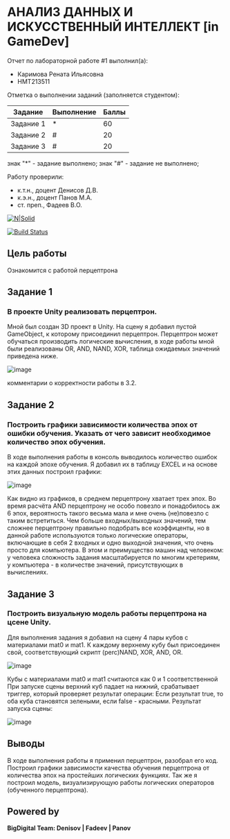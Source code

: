 # АНАЛИЗ ДАННЫХ И ИСКУССТВЕННЫЙ ИНТЕЛЛЕКТ [in GameDev]
Отчет по лабораторной работе #1 выполнил(а):
- Каримова Рената Ильясовна
- НМТ213511

Отметка о выполнении заданий (заполняется студентом):

| Задание | Выполнение | Баллы |
| ------ | ------ | ------ |
| Задание 1 | * | 60 |
| Задание 2 | # | 20 |
| Задание 3 | # | 20 |

знак "*" - задание выполнено; знак "#" - задание не выполнено;

Работу проверили:
- к.т.н., доцент Денисов Д.В.
- к.э.н., доцент Панов М.А.
- ст. преп., Фадеев В.О.

[![N|Solid](https://cldup.com/dTxpPi9lDf.thumb.png)](https://nodesource.com/products/nsolid)

[![Build Status](https://travis-ci.org/joemccann/dillinger.svg?branch=master)](https://travis-ci.org/joemccann/dillinger)

## Цель работы
Ознакомится с работой перцептрона

## Задание 1
### В проекте Unity реализовать перцептрон.
Мной был создан 3D проект в Unity. На сцену я добавил пустой GameObject, к которому присоединил перцептрон.
Перцептрон может обучаться производить логические вычисления, в ходе работы мной были реализованы OR, AND, NAND, XOR, таблица ожидаемых значений приведена ниже.

![image](https://user-images.githubusercontent.com/113617617/202649861-1481ddb0-b847-4204-a66e-94d622690dc0.png)

комментарии о корректности работы в З.2.
## Задание 2
### Построить графики зависимости количества эпох от ошибки обучения. Указать от чего зависит необходимое количество эпох обучения.

В ходе выполнения работы в консоль выводилось количество ошибок на каждой эпохе обучения. Я добавил их в таблицу EXCEL и на основе этих данных построил графики:

![image](https://user-images.githubusercontent.com/113617617/202650523-8fad9b7f-1113-4a79-86dc-da335bd51619.png)

Как видно из графиков, в среднем перцептрону хватает трех эпох. Во время расчёта AND перцептрону не особо повезло и понадобилось аж 6 эпох, вероятность такого весьма мала и мне очень (не)повезло с таким встретиться.
Чем больше входных/выходных значений, тем сложнее перцептрону правильно подобрать все коэффиценты, но в данной работе используются только логические операторы, включающие в себя 2 входных и одно выходной значения, что очень просто для компьютера.
В этом и преимущество машин над человеком: у человека сложность задания масштабируется по многим кретериям, у компьютера - в количестве значений, присутствующих в вычислениях.

## Задание 3
### Построить визуальную модель работы перцептрона на цсене Unity.
Для выполнения задания я добавил на сцену 4 пары кубов с материалами mat0 и mat1.
К каждому верхнему кубу был присоединен свой, соответствующий скрипт (perc)NAND, XOR, AND, OR.

![image](https://user-images.githubusercontent.com/113617617/202659714-d44116db-548c-4043-b115-b58ea102c5e8.png)

Кубы с материалами mat0 и mat1 считаются как 0 и 1 соответственной
При запуске сцены верхний куб падает на нижний, срабатывает триггер, который проверяет результат операции:
Если результат true, то оба куба становятся зелеными, если false - красными.
Результат запуска сцены:

![image](https://user-images.githubusercontent.com/113617617/202661154-4bbcaf72-d553-4d99-b66a-4a03ded4e2fd.png)

## Выводы
 В ходе выполнения работы я применил перцептрон, разобрал его код. Построил графики зависимости качества обучения перцептрона от количества эпох на простейших логических функциях. Так же я построил модель, визуализирующую работы логических операторов (обученного перцептрона).

## Powered by

**BigDigital Team: Denisov | Fadeev | Panov**
